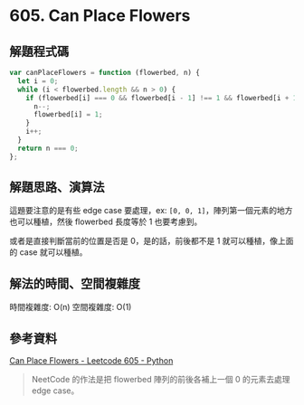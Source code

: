 # 605. Can Place Flowers

## 解題程式碼

```javascript
var canPlaceFlowers = function (flowerbed, n) {
  let i = 0;
  while (i < flowerbed.length && n > 0) {
    if (flowerbed[i] === 0 && flowerbed[i - 1] !== 1 && flowerbed[i + 1] !== 1) {
      n--;
      flowerbed[i] = 1;
    }
    i++;
  }
  return n === 0;
};
```

## 解題思路、演算法

這題要注意的是有些 edge case 要處理，ex: `[0, 0, 1]`，陣列第一個元素的地方也可以種植，然後 flowerbed 長度等於 1 也要考慮到。

或者是直接判斷當前的位置是否是 0，是的話，前後都不是 1 就可以種植，像上面的 case 就可以種植。

## 解法的時間、空間複雜度

時間複雜度: O(n)
空間複雜度: O(1)

## 參考資料

[Can Place Flowers - Leetcode 605 - Python](https://youtu.be/ZGxqqjljpUI)

> NeetCode 的作法是把 flowerbed 陣列的前後各補上一個 0 的元素去處理 edge case。
